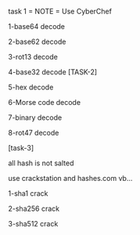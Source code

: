 task 1 =
NOTE = Use CyberChef


1-base64 decode




2-base62 decode


3-rot13 decode

4-base32 decode
[TASK-2]

5-hex decode

6-Morse code decode

7-binary decode

8-rot47 decode

[task-3]

all hash is not salted

use crackstation and hashes.com vb...

1-sha1 crack

2-sha256 crack

3-sha512 crack
